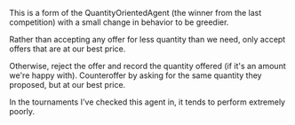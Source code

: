 This is a form of the QuantityOrientedAgent (the winner from the last competition) with a small change in behavior to be greedier.

Rather than accepting any offer for less quantity than we need, only accept offers that are at our best price.

Otherwise, reject the offer and record the quantity offered (if it's an amount we're happy with). Counteroffer by asking for the same quantity they proposed, but at our best price.



In the tournaments I've checked this agent in, it tends to perform extremely poorly.
